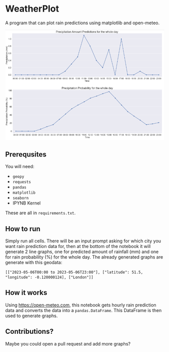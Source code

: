 # WeatherPlot
A program that can plot rain predictions using matplotlib and open-meteo.

<img src="https://raw.githubusercontent.com/hamdivazim/WeatherPlot/main/screenshot.png">

## Prerequsites
You will need:
* `geopy`
* `requests`
* `pandas`
* `matplotlib`
* `seaborn`
* IPYNB Kernel

These are all in `requirements.txt`.

## How to run
Simply run all cells. There will be an input prompt asking for which city you want rain prediction data for, then at the bottom of the notebook it will generate 2 line graphs, one for predicted amount of rainfall (mm) and one for rain probability (%) for the whole day. The already generated graphs are generate with this geodata:
```
[["2023-05-06T00:00 to 2023-05-06T23:00"], ["latitude": 51.5, "longitude": -0.120000124], ["London"]]
```

## How it works
Using https://open-meteo.com, this notebook gets hourly rain prediction data and converts the data into a `pandas.DataFrame`. This DataFrame is then used to generate graphs.

## Contributions?
Maybe you could open a pull request and add more graphs?
